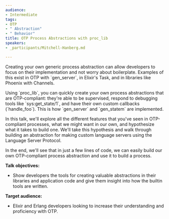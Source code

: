 ```yaml
---
audience:
- Intermediate
tags:
- OTP
- " Abstraction"
- " Behavior"
title: OTP Process Abstractions with proc_lib
speakers:
- _participants/Mitchell-Hanberg.md

---
```

Creating your own generic process abstraction can allow developers to focus on their implementation and not worry about boilerplate. Examples of this exist in OTP with \`gen_server\`, in Elixir's Task, and in libraries like Phoenix with Channels.

Using \`proc_lib\`, you can quickly create your own process abstractions that are OTP-compliant: they're able to be supervised, respond to debugging tools like \`sys:get_state/1\`, and have their own custom callbacks (\`handle_foo\`). This is how \`gen_server\` and \`gen_statem\` are implemented.

In this talk, we'll explore all the different features that you've seen in OTP-compliant processes, what we might want in our own, and hypothesize what it takes to build one. We'll take this hypothesis and walk through building an abstraction for making custom language servers using the Language Server Protocol.

In the end, we'll see that in just a few lines of code, we can easily build our own OTP-compliant process abstraction and use it to build a process.

**Talk objectives:**

* Show developers the tools for creating valuable abstractions in their libraries and application code and give them insight into how the builtin tools are written.

**Target audience:**

* Elixir and Erlang developers looking to increase their understanding and proficiency with OTP.